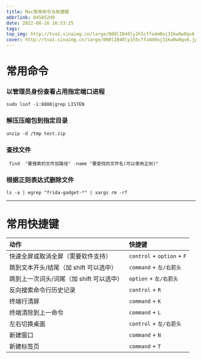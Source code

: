 ```yaml
---
title: Mac常用命令与快捷键
abbrlink: 845852d9
date: 2022-08-16 16:53:25
tags: 
top_img: http://tva1.sinaimg.cn/large/008lIB40ly1h5cffa4m0oj31kw0w0qv6.jpg
cover: http://tva1.sinaimg.cn/large/008lIB40ly1h5cffa4m0oj31kw0w0qv6.jpg
---
```


# 常用命令

### 以管理员身份查看占用指定端口进程

```shell
sudo lsof -i:8888|grep LISTEN
```

### 解压压缩包到指定目录

```shell
unzip -d /tmp test.zip
```

### 查找文件

```shell
 find  "要搜索的文件加路径" -name "要查找的文件名(可以使用正则)"
```

### 根据正则表达式删除文件

```shell
ls -a | egrep "frida-gadget-*" | xargs rm -rf
```

-------



# 常用快捷键



| 动作                                     | 快捷键                     |
| :--------------------------------------- | :------------------------- |
| 快速全屏或取消全屏（需要软件支持）       | `control` + `option` + `F` |
| 跳到文本开头/结尾（加 shift 可以选中）   | `command` + `左/右箭头`    |
| 跳到上一次词头/词尾（加 shift 可以选中） | `option` + `左/右箭头`     |
| 反向搜索命令行历史记录                   | `control` + `R`            |
| 终端行清屏                               | `command` + `K`            |
| 终端清除到上一命令                       | `command` + `L`            |
| 左右切换桌面                             | `control` + `左/右箭头`    |
| 新建窗口                                 | `command` + `N`            |
| 新建标签页                               | `command` + `T`            |

